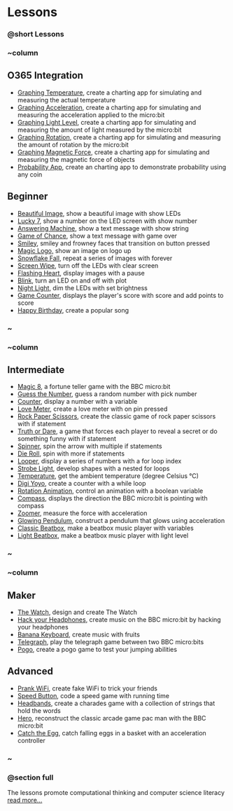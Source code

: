 # Lessons 


### @short Lessons

### ~column 

## O365 Integration
* [Graphing Temperature](/lessons/graph-temperature), create a charting app for simulating and measuring the actual temperature 
* [Graphing Acceleration](/lessons/charting), create a charting app for simulating and measuring the acceleration applied to the micro:bit
* [Graphing Light Level](/lessons/light-level), create a charting app for simulating and measuring the amount of light measured by the micro:bit
* [Graphing Rotation](/lessons/rotation), create a charting app for simulating and measuring the amount of rotation by the micro:bit
* [Graphing Magnetic Force](/lessons/magnetic-force), create a charting app for simulating and measuring the magnetic force of objects
* [Probability App](/lessons/probability), create an charting app to demonstrate probability using any coin

## Beginner

* [Beautiful Image](/lessons/beautiful-image), show a beautiful image with show LEDs
* [Lucky 7](/lessons/lucky-7), show a number on the LED screen with show number
* [Answering Machine](/lessons/answering-machine), show a text message with show string
* [Game of Chance](/lessons/game-of-chance), show a text message with game over
* [Smiley,](/lessons/smiley) smiley and frowney faces that transition on button pressed
* [Magic Logo,](/lessons/magic-logo) show an image on logo up
* [Snowflake Fall](/lessons/snowflake-fall), repeat a series of images with forever
* [Screen Wipe](/lessons/screen-wipe), turn off the LEDs with clear screen
* [Flashing Heart](/lessons/flashing-heart), display images with a pause
* [Blink](/lessons/blink), turn an LED on and off with plot
* [Night Light](/lessons/night-light), dim the LEDs with set brightness
* [Game Counter](/lessons/game-counter), displays the player's score with score and add points to score
* [Happy Birthday](/lessons/happy-birthday), create a popular song

### ~

### ~column 

## Intermediate

* [Magic 8](/lessons/magic-8), a fortune teller game with the BBC micro:bit
* [Guess the Number](/lessons/guess-the-number),  guess a random number with pick number
* [Counter](/lessons/counter), display a number with a variable
* [Love Meter](/lessons/love-meter), create a love meter with on pin pressed
* [Rock Paper Scissors](/lessons/rock-paper-scissors), create the classic game of rock paper scissors with if statement
* [Truth or Dare](/lessons/truth-or-dare), a game that forces each player to reveal a secret or do something funny with if statement
* [Spinner](/lessons/spinner), spin the arrow with multiple if statements
* [Die Roll](/lessons/die-roll), spin with more if statements
* [Looper](/lessons/looper), display a series of numbers with a for loop index
* [Strobe Light](/lessons/strobe-light), develop shapes with a nested for loops
* [Temperature](/lessons/temperature), get the ambient temperature (degree Celsius °C)
* [Digi Yoyo](/lessons/digi-yoyo), create a counter with a while loop
* [Rotation Animation](/lessons/rotation-animation), control an animation with a boolean variable
* [Compass](/lessons/compass), displays the direction the BBC micro:bit is pointing with compass
* [Zoomer](/lessons/zoomer), measure the force with acceleration
* [Glowing Pendulum](/lessons/glowing-pendulum), construct a pendulum that glows using acceleration
* [Classic Beatbox](/lessons/classic-beatbox), make a beatbox music player with variables
* [Light Beatbox](/lessons/light-beatbox), make a beatbox music player with light level

### ~

### ~column 

## Maker
* [The Watch](/lessons/the-watch), design and create The Watch
* [Hack your Headphones](/lessons/hack-your-headphones), create music on the BBC micro:bit by hacking your headphones
* [Banana Keyboard](/lessons/banana-keyboard), create music with fruits
* [Telegraph](/lessons/telegraph), play the telegraph game between two BBC micro:bits
* [Pogo](/lessons/pogo), create a pogo game to test your jumping abilities

## Advanced
* [Prank WiFi](/lessons/prank-wifi), create fake WiFi to trick your friends
* [Speed Button](/lessons/speed-button), code a speed game with running time
* [Headbands](/lessons/headbands), create a charades game with a collection of strings that hold the words
* [Hero](/lessons/hero), reconstruct the classic arcade game pac man with the BBC micro:bit
* [Catch the Egg](/lessons/catch-the-egg-game), catch falling eggs in a basket with an acceleration controller
### ~

### @section full

The lessons promote computational thinking and computer science literacy[ read more...](/lessons/teach)

